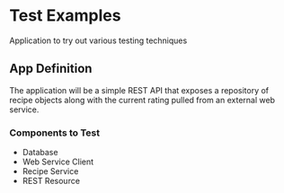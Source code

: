 # Test Examples

Application to try out various testing techniques

## App Definition

The application will be a simple REST API that exposes 
a repository of recipe objects along with the current
rating pulled from an external web service.

### Components to Test

* Database
* Web Service Client
* Recipe Service
* REST Resource
